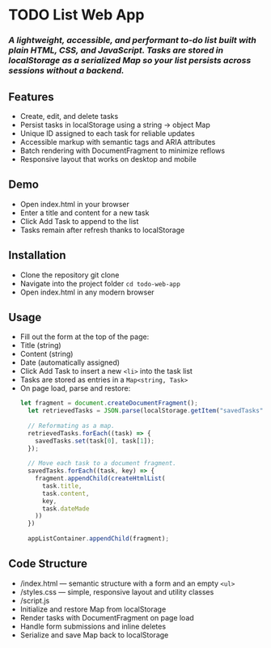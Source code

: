 # TODO List Web App
### _A lightweight, accessible, and performant to-do list built with plain HTML, CSS, and JavaScript. Tasks are stored in localStorage as a serialized Map so your list persists across sessions without a backend._

## Features
- Create, edit, and delete tasks
- Persist tasks in localStorage using a string → object Map
- Unique ID assigned to each task for reliable updates
- Accessible markup with semantic tags and ARIA attributes
- Batch rendering with DocumentFragment to minimize reflows
- Responsive layout that works on desktop and mobile

## Demo
- Open index.html in your browser
- Enter a title and content for a new task
- Click Add Task to append to the list
- Tasks remain after refresh thanks to localStorage

## Installation
- Clone the repository
  git clone
- Navigate into the project folder
  `cd todo-web-app`
- Open index.html in any modern browser

## Usage
- Fill out the form at the top of the page:
- Title (string)
- Content (string)
- Date (automatically assigned)
- Click Add Task to insert a new `<li>` into the task list
- Tasks are stored as entries in a `Map<string, Task>`
- On page load, parse and restore:
  ```Javascript
  let fragment = document.createDocumentFragment();
    let retrievedTasks = JSON.parse(localStorage.getItem("savedTasks"));
    
    // Reformating as a map.
    retrievedTasks.forEach((task) => {
      savedTasks.set(task[0], task[1]);
    });
    
    // Move each task to a document fragment.
    savedTasks.forEach((task, key) => {
      fragment.appendChild(createHtmlList(
        task.title,
        task.content,
        key,
        task.dateMade
      ))
    })
    
    appListContainer.appendChild(fragment);
  ```

## Code Structure
- /index.html — semantic structure with a form and an empty `<ul>`
- /styles.css — simple, responsive layout and utility classes
- /script.js
- Initialize and restore Map from localStorage
- Render tasks with DocumentFragment on page load
- Handle form submissions and inline deletes
- Serialize and save Map back to localStorage


